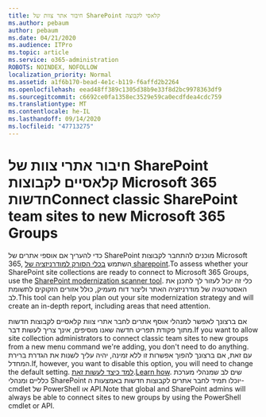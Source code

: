 ```yaml
---
title: חיבור אתר צוות של SharePoint קלאסי לקבוצה
ms.author: pebaum
author: pebaum
ms.date: 04/21/2020
ms.audience: ITPro
ms.topic: article
ms.service: o365-administration
ROBOTS: NOINDEX, NOFOLLOW
localization_priority: Normal
ms.assetid: a1f6b170-bead-4e1c-b119-f6affd2b2264
ms.openlocfilehash: eead48ff389c1305d38b9e33f8d2bc9978363df9
ms.sourcegitcommit: c6692ce0fa1358ec3529e59ca0ecdfdea4cdc759
ms.translationtype: MT
ms.contentlocale: he-IL
ms.lasthandoff: 09/14/2020
ms.locfileid: "47713275"
---
```

# <a name="connect-classic-sharepoint-team-sites-to-new-microsoft-365-groups"></a><span data-ttu-id="0d22e-102">חיבור אתרי צוות של SharePoint קלאסיים לקבוצות Microsoft 365 חדשות</span><span class="sxs-lookup"><span data-stu-id="0d22e-102">Connect classic SharePoint team sites to new Microsoft 365 Groups</span></span>

<span data-ttu-id="0d22e-103">כדי להעריך אם אוספי אתרים של SharePoint מוכנים להתחבר לקבוצות Microsoft 365, השתמש [בכלי הסורק למודרניזציה של sharepoint](https://go.microsoft.com/fwlink/?linkid=873066).</span><span class="sxs-lookup"><span data-stu-id="0d22e-103">To assess whether your SharePoint site collections are ready to connect to Microsoft 365 Groups, use the [SharePoint modernization scanner tool](https://go.microsoft.com/fwlink/?linkid=873066).</span></span> <span data-ttu-id="0d22e-104">כלי זה יכול לעזור לך לתכנן את האסטרטגיה של מודרניזציה האתר וליצור דוח מעמיק, כולל אזורים הזקוקים לתשומת לב.</span><span class="sxs-lookup"><span data-stu-id="0d22e-104">This tool can help you plan out your site modernization strategy and will create an in-depth report, including areas that need attention.</span></span>
  
<span data-ttu-id="0d22e-105">אם ברצונך לאפשר למנהלי אוסף אתרים לחבר אתרי צוות קלאסיים לקבוצות חדשות מתוך פקודת תפריט חדשה שאנו מוסיפים, אינך צריך לעשות דבר.</span><span class="sxs-lookup"><span data-stu-id="0d22e-105">If you want to allow site collection administrators to connect classic team sites to new groups from a new menu command we're adding, you don't need to do anything.</span></span> <span data-ttu-id="0d22e-106">עם זאת, אם ברצונך להפוך אפשרות זו ללא זמינה, יהיה עליך לשנות את הגדרת ברירת המחדל.</span><span class="sxs-lookup"><span data-stu-id="0d22e-106">If, however, you want to disable this option, you will need to change the default setting.</span></span> <span data-ttu-id="0d22e-107">[למד כיצד לעשות זאת](https://go.microsoft.com/fwlink/?linkid=2004316).</span><span class="sxs-lookup"><span data-stu-id="0d22e-107">[Learn how](https://go.microsoft.com/fwlink/?linkid=2004316).</span></span> <span data-ttu-id="0d22e-108">שים לב שמנהלי מערכת כלליים ומנהלי SharePoint יוכלו תמיד לחבר אתרים לקבוצות חדשות באמצעות ה-cmdlet של PowerShell או API.</span><span class="sxs-lookup"><span data-stu-id="0d22e-108">Note that global and SharePoint admins will always be able to connect sites to new groups by using the PowerShell cmdlet or API.</span></span>
  

